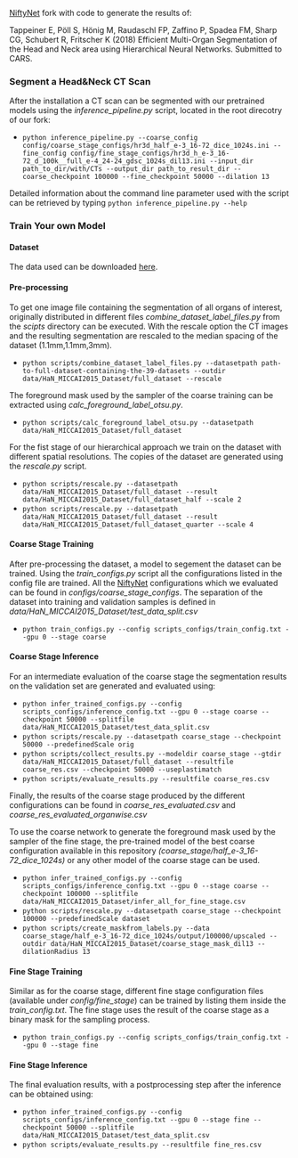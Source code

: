 [NiftyNet][nifty] fork with code to generate the results of:

Tappeiner E, Pöll S, Hönig M, Raudaschl FP, Zaffino P, Spadea FM, Sharp CG, Schubert R, Fritscher K (2018) Efficient Multi-Organ Segmentation of the Head and Neck area using Hierarchical Neural Networks. Submitted to CARS.

### Segment a Head&Neck CT Scan
After the installation a CT scan can be segmented with our pretrained models using the *inference_pipeline.py* script, located in the root direcotry of our fork:

* `python inference_pipeline.py --coarse_config config/coarse_stage_configs/hr3d_half_e-3_16-72_dice_1024s.ini --fine_config config/fine_stage_configs/hr3d_h_e-3_16-72_d_100k__full_e-4_24-24_gdsc_1024s_dil13.ini --input_dir path_to_dir/with/CTs --output_dir path_to_result_dir --coarse_checkpoint 100000 --fine_checkpoint 50000 --dilation 13`

Detailed information about the command line parameter used with the script can be retrieved by typing `python inference_pipeline.py --help`


### Train Your own Model

#### Dataset
The data used can be downloaded [here][dataset].

#### Pre-processing
To get one image file containing the segmentation of all organs of interest, originally distributed in different files *combine_dataset_label_files.py* from the *scipts* directory can be executed. With the rescale option the CT images and the resulting segmentation are rescaled to the median spacing of the dataset (1.1mm,1.1mm,3mm).

* `python scripts/combine_dataset_label_files.py --datasetpath path-to-full-dataset-containing-the-39-datasets --outdir data/HaN_MICCAI2015_Dataset/full_dataset --rescale`

The foreground mask used by the sampler of the coarse training can be extracted using *calc_foreground_label_otsu.py*.

* `python scripts/calc_foreground_label_otsu.py --datasetpath data/HaN_MICCAI2015_Dataset/full_dataset`

For the fist stage of our hierarchical approach we train on the dataset with different spatial resolutions. The copies of the dataset are generated using the *rescale.py* script.

*  `python scripts/rescale.py --datasetpath data/HaN_MICCAI2015_Dataset/full_dataset --result data/HaN_MICCAI2015_Dataset/full_dataset_half --scale 2`
*  `python scripts/rescale.py --datasetpath data/HaN_MICCAI2015_Dataset/full_dataset --result data/HaN_MICCAI2015_Dataset/full_dataset_quarter --scale 4`
 
#### Coarse Stage Training

After pre-processing the dataset, a model to segement the dataset can be trained. Using the *train_configs.py* script all the configurations listed in the config file are trained. All the  [NiftyNet][nifty] configurations which we evaluated can be found in *configs/coarse_stage_configs*. The separation of the dataset into training and validation samples is defined in *data/HaN_MICCAI2015_Dataset/test_data_split.csv* 

* `python train_configs.py --config scripts_configs/train_config.txt --gpu 0 --stage coarse`

#### Coarse Stage Inference
 
For an intermediate evaluation of the coarse stage the segmentation results on the validation set are generated and evaluated using:

* `python infer_trained_configs.py --config scripts_configs/inference_config.txt --gpu 0 --stage coarse --checkpoint 50000 --splitfile data/HaN_MICCAI2015_Dataset/test_data_split.csv`
* `python scripts/rescale.py --datasetpath coarse_stage --checkpoint 50000 --predefinedScale orig`
* `python scripts/collect_results.py --modeldir coarse_stage --gtdir data/HaN_MICCAI2015_Dataset/full_dataset --resultfile coarse_res.csv --checkpoint 50000 --useplastimatch`
* `python scripts/evaluate_results.py --resultfile coarse_res.csv`

Finally, the results of the coarse stage produced by the different configurations can be found in *coarse_res_evaluated.csv* and *coarse_res_evaluated_organwise.csv*

To use the coarse network to generate the foreground mask used by the sampler of the fine stage, the pre-trained model of the best coarse configuration available in this repository *(coarse_stage/half_e-3_16-72_dice_1024s)* or any other model of the coarse stage can be used.

* `python infer_trained_configs.py --config scripts_configs/inference_config.txt --gpu 0 --stage coarse --checkpoint 100000 --splitfile data/HaN_MICCAI2015_Dataset/infer_all_for_fine_stage.csv`
* `python scripts/rescale.py --datasetpath coarse_stage --checkpoint 100000 --predefinedScale dataset`
* `python scripts/create_maskfrom_labels.py --data coarse_stage/half_e-3_16-72_dice_1024s/output/100000/upscaled --outdir data/HaN_MICCAI2015_Dataset/coarse_stage_mask_dil13 --dilationRadius 13` 

#### Fine Stage Training

Similar as for the coarse stage, different fine stage configuration files (available under *config/fine_stage*) can be trained by listing them inside the *train_config.txt*. The fine stage uses the result of the coarse stage as a binary mask for the sampling process.

* `python train_configs.py --config scripts_configs/train_config.txt --gpu 0 --stage fine`

#### Fine Stage Inference

The final evaluation results, with a postprocessing step after the inference can be obtained using:

* `python infer_trained_configs.py --config scripts_configs/inference_config.txt --gpu 0 --stage fine --checkpoint 50000 --splitfile data/HaN_MICCAI2015_Dataset/test_data_split.csv`
* `python scripts/evaluate_results.py --resultfile fine_res.csv`
    
[nifty]: https://github.com/NifTK/NiftyNet
[dataset]: http://www.imagenglab.com/newsite/pddca/
